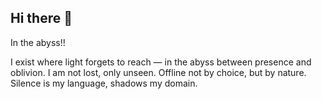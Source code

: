 ## Hi there 👋
In the abyss!!

I exist where light forgets to reach — in the abyss between presence and oblivion. I am not lost, only unseen. Offline not by choice, but by nature. Silence is my language, shadows my domain.
